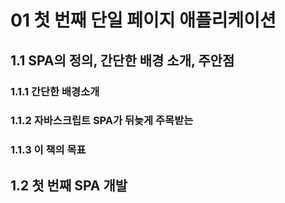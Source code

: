 # 01 첫 번째 단일 페이지 애플리케이션

## 1.1 SPA의 정의, 간단한 배경 소개, 주안점

### 1.1.1 간단한 배경소개

### 1.1.2 자바스크립트 SPA가 뒤늦게 주목받는 

### 1.1.3 이 책의 목표

## 1.2 첫 번째 SPA 개발

